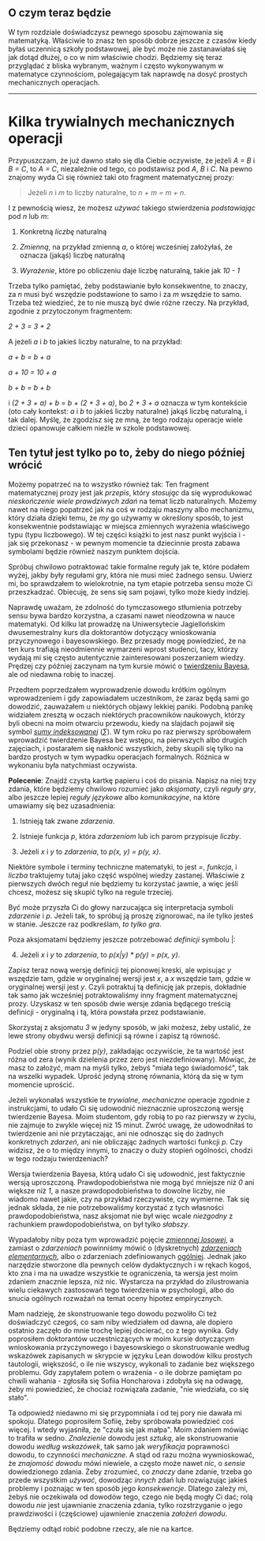 ## O czym teraz będzie

W tym rozdziale doświadczysz pewnego sposobu zajmowania się matematyką. Właściwie to znasz ten
sposób dobrze jeszcze z czasów kiedy byłaś uczennicą szkoły podstawowej, ale być może nie
zastanawiałaś się jak dotąd dłużej, o co w nim właściwie chodzi. Będziemy się teraz przyglądać z
bliska wybranym, ważnym i często wykonywanym w matematyce czynnościom, polegającym tak naprawdę na
dosyć prostych mechanicznych operacjach.

<hr>

# Kilka trywialnych mechanicznych operacji

Przypuszczam, że już dawno stało się dla Ciebie oczywiste, że jeżeli *A = B* i *B = C*, to *A = C*,
niezależnie od tego, co podstawisz pod *A*, *B* i *C*. Na pewno znajomy wyda Ci się również taki oto
fragment matematycznej prozy:

> Jeżeli *n* i *m* to liczby naturalne, to *n + m = m + n*.

I z pewnością wiesz, że możesz *używać* takiego stwierdzenia *podstawiając* pod *n* lub *m*:

1. Konkretną *liczbę* naturalną

2. *Zmienną*, na przykład zmienną *a*, o której wcześniej założyłaś, że oznacza (jakąś) liczbę naturalną

3. *Wyrażenie*, które po obliczeniu daje liczbę naturalną, takie jak *10 - 1*

Trzeba tylko pamiętać, żeby podstawianie było konsekwentne, to znaczy, za *n* musi być wszędzie
podstawione to samo i za *m* wszędzie to samo. Trzeba też wiedzieć, że to nie muszą być dwie różne
rzeczy. Na przykład, zgodnie z przytoczonym fragmentem:

*2 + 3 = 3 + 2*

A jeżeli *a* i *b* to jakieś liczby naturalne, to na przykład:

*a + b = b + a*

*a + 10 = 10 + a*

*b + b = b + b*

i *(2 + 3 + a) + b = b + (2 + 3 + a)*, bo *2 + 3 + a* oznacza w tym kontekście (oto cały kontekst:
*a* i *b* to jakieś liczby naturalne) jakąś liczbę naturalną, i tak dalej. Myślę, że zgodzisz się ze
mną, że tego rodzaju operacje wiele dzieci opanowuje całkiem nieźle w szkole podstawowej.

## Ten tytuł jest tylko po to, żeby do niego później wrócić

Możemy popatrzeć na to wszystko również tak: Ten fragment matematycznej prozy jest jak *przepis*,
który *stosując* da się wyprodukować *nieskończenie wiele prawdziwych zdań* na temat liczb
naturalnych. Możemy nawet na niego popatrzeć jak na coś w rodzaju maszyny albo mechanizmu, który
działa dzięki temu, że *my* go używamy w określony sposób, to jest konsekwentnie podstawiając w
miejsca zmiennych wyrażenia właściwego typu (typu liczbowego). W tej części książki to jest nasz
punkt wyjścia i - jak się przekonasz - w pewnym momencie ta dziecinnie prosta zabawa symbolami
będzie również naszym punktem dojścia.

Spróbuj chwilowo potraktować takie formalne reguły jak te, które podałem wyżej, jakby były regułami
gry, która nie musi mieć żadnego sensu. Uwierz mi, bo sprawdzałem to wielokrotnie, na tym etapie
potrzeba sensu może Ci przeszkadzać. Obiecuję, że sens się sam pojawi, tylko może kiedy indziej.

Naprawdę uważam, że zdolność do tymczasowego stłumienia potrzeby sensu bywa bardzo korzystna, a
czasami nawet nieodzowna w nauce matematyki. Od kilku lat prowadzę na Uniwersytecie Jagiellońskim
dwusemestralny kurs dla doktorantów dotyczący wnioskowania przyczynowego i bayesowskiego. Bez
przesady mogę powiedzieć, że na ten kurs trafiają nieodmiennie wymarzeni wprost studenci, tacy,
którzy wydają mi się często autentycznie zainteresowani poszerzaniem wiedzy. Prędzej czy później
zaczynam na tym kursie mówić o [twierdzeniu
Bayesa](https://pl.wikipedia.org/wiki/Twierdzenie_Bayesa), ale od niedawna robię to inaczej.

Przedtem poprzedzałem wyprowadzenie dowodu krótkim ogólnym wprowadzeniem i gdy zapowiadałem
uczestnikom, że zaraz będą sami go dowodzić, zauważałem u niektórych objawy lekkiej paniki. Podobną
panikę widziałem zresztą w oczach niektórych pracowników naukowych, którzy byli obecni na moim
otwarciu przewodu, kiedy na slajdach pojawił się symbol [*sumy
indeksowanej*](https://pl.wikipedia.org/wiki/Rodzina_indeksowana) (*∑*). W tym roku po raz pierwszy
spróbowałem wprowadzić twierdzenie Bayesa bez wstępu, na pierwszych albo drugich zajęciach, i
postarałem się nakłonić wszystkich, żeby skupili się tylko na bardzo prostych w tym wypadku
operacjach formalnych. Różnica w wykonaniu była natychmiast oczywista.

**Polecenie**: Znajdź czystą kartkę papieru i coś do pisania. Napisz na niej trzy zdania, które
będziemy chwilowo rozumieć jako *aksjomaty*, czyli *reguły gry*, albo jeszcze lepiej *reguły
językowe* albo *komunikacyjne*, na które umawiamy się bez uzasadnienia:

1. Istnieją tak zwane *zdarzenia*.

2. Istnieje funkcja *p*, która *zdarzeniom* lub ich parom przypisuje *liczby*.

3. Jeżeli *x* i *y* to *zdarzenia*, to *p(x, y) = p(y, x)*.

Niektóre symbole i terminy techniczne matematyki, to jest *=*, *funkcja*, i *liczba* traktujemy
tutaj jako część wspólnej wiedzy zastanej. Właściwie z pierwszych dwóch reguł nie będziemy tu
korzystać jawnie, a więc jeśli chcesz, możesz się skupić tylko na regule trzeciej.

Być może przyszła Ci do głowy narzucająca się interpretacja symboli *zdarzenie* i *p*. Jeżeli tak,
to spróbuj ją proszę zignorować, na ile tylko jesteś w stanie. Jeszcze raz podkreślam, *to tylko
gra*.

Poza aksjomatami będziemy jeszcze potrzebować *definicji* symbolu |:

4. Jeżeli *x* i *y* to *zdarzenia*, to *p(x|y) * p(y) = p(x, y)*.

Zapisz teraz nową wersję definicji tej pionowej kreski, ale wpisując *y* wszędzie tam, gdzie w
oryginalnej wersji jest *x*, a *x* wszędzie tam, gdzie w oryginalnej wersji jest *y*. Czyli
potraktuj tą definicję jak przepis, dokładnie tak samo jak wcześniej potraktowaliśmy inny fragment
matematycznej prozy. Uzyskasz w ten sposób dwie wersje zdania będącego treścią definicji -
oryginalną i tą, która powstała przez podstawianie.

Skorzystaj z aksjomatu *3* w jedyny sposób, w jaki możesz, żeby ustalić, że lewe strony obydwu
wersji definicji są równe i zapisz tą równość.

Podziel obie strony przez *p(y)*, zakładając oczywiście, że ta wartość jest różna od zera (wynik
dzielenia przez zero jest niezdefiniowany). Mówiąc, że masz to założyć, mam na myśli tylko, żebyś
"miała tego świadomość", tak na wszelki wypadek. Uprość jedyną stronę równania, którą da się w tym
momencie uprościć.

Jeżeli wykonałaś wszystkie te *trywialne*, *mechaniczne* operacje zgodnie z instrukcjami, to udało
Ci się udowodnić nieznacznie uproszczoną wersję twierdzenie Bayesa. Moim studentom, gdy robią to po
raz pierwszy w życiu, nie zajmuje to zwykle więcej niż 15 minut. Zwróć uwagę, że udowodniłaś to
twierdzenie ani nie przytaczając, ani nie odnosząc się do żadnych konkretnych *zdarzeń*, ani nie
obliczając żadnych wartości funkcji *p*. Czy widzisz, że o to między innymi, to znaczy o duży
stopień ogólności, chodzi w tego rodzaju twierdzeniach?

Wersja twierdzenia Bayesa, którą udało Ci się udowodnić, jest faktycznie wersją
uproszczoną. Prawdopodobieństwa nie mogą być mniejsze niż *0* ani większe niż *1*, a nasze
prawdopodobieństwa to dowolne liczby, nie wiadomo nawet jakie, czy na przykład rzeczywiste, czy
wymierne. Tak się jednak składa, że nie potrzebowaliśmy korzystać z tych własności
prawdopodobieństwa, nasz aksjomat nie był więc wcale *niezgodny* z rachunkiem prawdopodobieństwa, on
był tylko *słabszy*.

Wypadałoby niby poza tym wprowadzić pojęcie [*zmiennnej
losowej*](https://pl.wikipedia.org/wiki/Zmienna_losowa), a zamiast o *zdarzeniach* powinniśmy mówić
o (dyskretnych) [*zdarzeniach
elementarnych*](https://pl.wikipedia.org/wiki/Przestrze%C5%84_zdarze%C5%84_elementarnych), albo o
zdarzeniach zdefiniowanych
[ogólniej](https://pl.wikipedia.org/wiki/Przestrze%C5%84_probabilistyczna). Jednak jako narzędzie
stworzone dla pewnych celów dydaktycznych i w rękach kogoś, kto zna i ma na uwadze wszystkie te
ograniczenia, ta wersja jest moim zdaniem znacznie lepsza, niż nic. Wystarcza na przykład do
zilustrowania wielu ciekawych zastosowań tego twierdzenia w psychologii, albo do snucia ogólnych
rozważań na temat oceny hipotez empirycznych.

Mam nadzieję, że skonstruowanie tego dowodu pozwoliło Ci też doświadczyć czegoś, co sam niby
wiedziałem od dawna, ale dopiero ostatnio zaczęło do mnie trochę lepiej docierać, co z tego
wynika. Gdy poprosiłem doktorantów uczestniczących w moim kursie dotyczącym wnioskowania
przyczynowego i bayesowskiego o skonstruowanie według wskazówek zapisanych w skrypcie w języku Lean
dowodów kilku prostych tautologii, większość, o ile nie wszyscy, wykonali to zadanie bez większego
problemu. Gdy zapytałem potem o wrażenia - o ile dobrze pamiętam po chwili wahania - zgłosiła się
Sofiia Honcharova i zdobyła się na odwagę, żeby mi powiedzieć, że chociaż rozwiązała zadanie, "nie
wiedziała, co się stało".

Ta odpowiedź niedawno mi się przypomniała i od tej pory nie dawała mi spokoju. Dlatego poprosiłem
Sofiię, żeby spróbowała powiedzieć coś więcej. I wtedy wyjaśniła, że "czuła się jak małpa". Moim
zdaniem mówiąc to trafiła w sedno. *Znalezienie* dowodu jest *sztuką*, ale skonstruowanie dowodu
*według wskazówek*, tak samo jak *weryfikacja* poprawności dowodu, to czynności *mechaniczne*. A
stąd od razu można wywnioskować, że *znajomość dowodu* mówi niewiele, a często może nawet *nic*, o
*sensie* dowiedzionego zdania. Żeby zrozumieć, co *znaczy* dane zdanie, trzeba go przede wszystkim
*używać*, dowodząc *innych* zdań lub rozwiązując jakieś problemy i poznając w ten sposób jego
*konsekwencje*. Dlatego zależy mi, żebyś nie oczekiwała od dowodów tego, czego nie będą mogły Ci
dać; rolą dowodu *nie* jest ujawnianie znaczenia zdania, tylko rozstrzyganie o jego prawdziwości i
(częściowe) ujawnienie znaczenia *założeń dowodu*.

Będziemy odtąd robić podobne rzeczy, ale nie na kartce.
